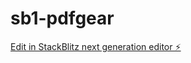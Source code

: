 # sb1-pdfgear

[Edit in StackBlitz next generation editor ⚡️](https://stackblitz.com/~/github.com/vadaviya777/sb1-pdfgear)